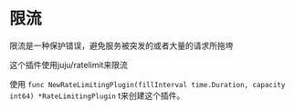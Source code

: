 # 限流

限流是一种保护错误，避免服务被突发的或者大量的请求所拖垮

这个插件使用juju/ratelimit来限流

使用 `func NewRateLimitingPlugin(fillInterval time.Duration, capacity int64) *RateLimitingPlugin` t来创建这个插件。

